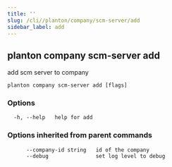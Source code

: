 ```yaml
---
title: ''
slug: /cli//planton/company/scm-server/add
sidebar_label: add
---
```

## planton company scm-server add

add scm server to company

```
planton company scm-server add [flags]
```

### Options

```
  -h, --help   help for add
```

### Options inherited from parent commands

```
      --company-id string   id of the company
      --debug               set log level to debug
```

